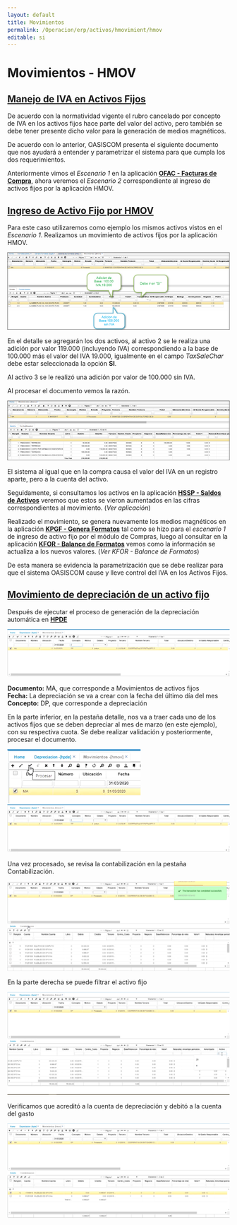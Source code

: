 ```yaml
---
layout: default
title: Movimientos
permalink: /Operacion/erp/activos/hmovimient/hmov
editable: si
---
```


# Movimientos - HMOV

## [Manejo de IVA en Activos Fijos](http://docs.oasiscom.com/Operacion/erp/activos/hmovimient/hmov#manejo-de-iva-en-activos-fijos)

De acuerdo con la normatividad vigente el rubro cancelado por concepto de IVA en los activos fijos hace parte del valor del activo, pero también se debe tener presente dicho valor para la generación de medios magnéticos.

De acuerdo con lo anterior, OASISCOM presenta el siguiente documento que nos ayudará a entender y parametrizar el sistema para que cumpla los dos requerimientos.  

Anteriormente vimos el _Escenario 1_ en la aplicación [**OFAC - Facturas de Compra**](http://docs.oasiscom.com/Operacion/scm/compras/ofactura/ofac#manejo-de-iva-en-activos-fijos), ahora veremos el _Escenario 2_ correspondiente al ingreso de activos fijos por la aplicación HMOV.  


## [**Ingreso de Activo Fijo por HMOV**](http://docs.oasiscom.com/Operacion/erp/activos/hmovimient/hmov#ingreso-de-activo-fijo-por-HMOV)

Para este caso utilizaremos como ejemplo los mismos activos vistos en el _Escenario 1_. Realizamos un movimiento de activos fijos por la aplicación HMOV.  

![](hmov.png)

En el detalle se agregarán los dos activos, al activo 2 se le realiza una adición por valor 119.000 (incluyendo IVA) correspondiendo a la base de 100.000 más el valor del IVA 19.000, igualmente en el campo _TaxSaleChar_ debe estar seleccionada la opción **SI**.

Al activo 3 se le realizó una adición por valor de 100.000 sin IVA.  

Al procesar el documento vemos la razón. 

![](hmov1.png)

El sistema al igual que en la compra causa el valor del IVA en un registro aparte, pero a la cuenta del activo.  

Seguidamente, si consultamos los activos en la aplicación [**HSSP - Saldos de Activos**](http://docs.oasiscom.com/Operacion/erp/activos/hsaldo/hssp#ingreso-de-activo-fijo-por-hmov) veremos que estos se vieron aumentados en las cifras correspondientes al movimiento. (_Ver aplicación_)

Realizado el movimiento, se genera nuevamente los medios magnéticos en la aplicación [**KPGF - Genera Formatos**](http://docs.oasiscom.com/Operacion/erp/contabilidad/kproceso/kpgf#generación-de-medios-magnéticos-correspondientes-al-ingreso-de-activo-fijo-por-compras) tal como se hizo para el _escenario 1_ de ingreso de activo fijo por el módulo de Compras, luego al consultar en la aplicación [**KFOR - Balance de Formatos**](http://docs.oasiscom.com/Operacion/erp/contabilidad/kformatos/kfor#verificación-de-la-información-generada-en-los-medios-magnéticos-correspondientes-al-ingreso-de-activo-fijo-por-hmov) vemos como la información se actualiza a los nuevos valores. (_Ver KFOR - Balance de Formatos_)  

De esta manera se evidencia la parametrización que se debe realizar para que el sistema OASISCOM cause y lleve control del IVA en los Activos Fijos.  


## [**Movimiento de depreciación de un activo fijo**](http://docs.oasiscom.com/Operacion/erp/activos/hmovimient/hmov#movimiento-de-depreciación-de-un-activo-fijo)  

Después de ejecutar el proceso de generación de la depreciación automática en [**HPDE**](http://docs.oasiscom.com/Operacion/erp/activos/hproceso/hpde#Depreciación)  

![](hmov4.png)  

**Documento:**  MA, que corresponde a Movimientos de activos fijos  
**Fecha:**  La depreciación se va a crear con la fecha del último día del mes  
**Concepto:** DP, que corresponde a depreciación  

En la parte inferior, en la pestaña detalle, nos va a traer cada uno de los activos fijos que se deben depreciar al mes de marzo (en este ejemplo), con su respectiva cuota.  Se debe realizar validación y posteriormente, procesar el documento.  

![](hmov5.png)  
![](hmov6.png)  

Una vez procesado, se revisa la contabilización en la pestaña Contabilización.  

![](hmov7.png)  

En la parte derecha se puede filtrar el activo fijo  

![](hmov8.png)  

Verificamos que acreditó a la cuenta de depreciación y debitó a la cuenta del gasto  

![](hmov9.png)
